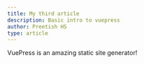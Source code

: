 ```yaml
---
title: My third article
description: Basic intro to vuepress
author: Preetish HS
type: article
---
```

VuePress is an amazing static site generator!